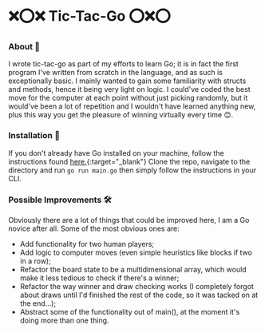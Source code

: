 # ❌⭕❌ Tic-Tac-Go ⭕❌⭕

### About 📑

I wrote tic-tac-go as part of my efforts to learn Go; it is in fact the
first program I've written from scratch in the language, and as such is
exceptionally basic. I mainly wanted to gain some familiarity with structs
and methods, hence it being very light on logic. I could've coded the
best move for the computer at each point without just picking randomly,
but it would've been a lot of repetition and I wouldn't have learned
anything new, plus this way you get the pleasure of winning virtually
every time 😊.

### Installation 🚀

If you don't already have Go installed on your machine, follow the
instructions found [here.](https://golang.org/doc/install){:target="_blank"} Clone the repo, navigate to the directory and run ```go run main.go``` then simply follow the instructions
in your CLI.

### Possible Improvements 🛠

Obviously there are a lot of things that could be improved here, I am a Go novice after all.
Some of the most obvious ones are:

- Add functionality for two human players;
- Add logic to computer moves (even simple heuristics like blocks if two in a row);
- Refactor the board state to be a multidimensional array, which would make it less tedious to check if there's a winner;
- Refactor the way winner and draw checking works (I completely forgot about draws until I'd finished the rest of the code, so it was tacked on at the end...);
- Abstract some of the functionality out of main(), at the moment it's doing more than one thing.